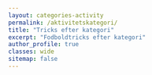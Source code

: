 ```yaml
---
layout: categories-activity
permalink: /aktivitetskategori/
title: "Tricks efter kategori"
excerpt: "Fodboldtricks efter kategori"
author_profile: true
classes: wide
sitemap: false
---
```

